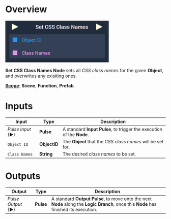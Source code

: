 # Overview

![The Set CSS Class Names Node.](../../../.gitbook/assets/setcssclassnames.png)

**Set CSS Class Names Node** sets all *CSS class names* for the given **Object**, and overwrites any exisiting ones.

[**Scope**](../../overview.md#scopes): **Scene**, **Function**, **Prefab**.


# Inputs

|Input|Type|Description|
|---|---|---|
|*Pulse Input* (►)|**Pulse**|A standard **Input Pulse**, to trigger the execution of the **Node**.|
|`Object ID`|**ObjectID**|The **Object** that the *CSS class names* will be set for.|
|`Class Names`|**String**|The desired *class names* to be set.|

# Outputs

|Output|Type|Description|
|---|---|---|
|*Pulse Output* (►)|**Pulse**|A standard **Output Pulse**, to move onto the next **Node** along the **Logic Branch**, once this **Node** has finished its execution.|






